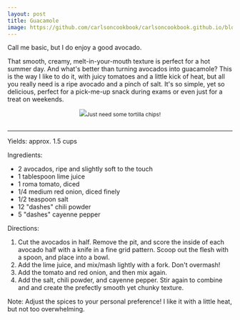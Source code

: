 ```yaml
---
layout: post
title: Guacamole
image: https://github.com/carlsoncookbook/carlsoncookbook.github.io/blob/master/images/guacamole.jpg?raw=true
---
```


Call me basic, but I do enjoy a good avocado. 

That smooth, creamy, melt-in-your-mouth texture is perfect for a hot summer day. And what's better than turning avocados into guacamole? This is the way I like to do it, with juicy tomatoes and a little kick of heat, but all you really need is a ripe avocado and a pinch of salt. It's so simple, yet so delicious, perfect for a pick-me-up snack during exams or even just for a treat on weekends.

<p style="float:center; font-size: 9pt; text-align: center; width: 50%; margin-left: 25%; margin-bottom: 0.5em;"><img src="https://github.com/carlsonkellie/College-Cravings/blob/master/images/guacamole.jpg?raw=true">Just need some tortilla chips!<br><br></p>

<hr>


Yields: approx. 1.5 cups

Ingredients:
* 2 avocados, ripe and slightly soft to the touch
* 1 tablespoon lime juice
* 1 roma tomato, diced
* 1/4 medium red onion, diced finely
* 1/2 teaspoon salt
* 12 "dashes" chili powder
* 5 "dashes" cayenne pepper

Directions:
1. Cut the avocados in half. Remove the pit, and score the inside of each avocado half with a knife in a fine grid pattern. Scoop out the flesh with a spoon, and place into a bowl.
2. Add the lime juice, and mix/mash lightly with a fork. Don't overmash!
3. Add the tomato and red onion, and then mix again.
4. Add the salt, chili powder, and cayenne pepper. Stir again to combine and and create the prefectly smooth yet chunky texture.

Note: Adjust the spices to your personal preference! I like it with a little heat, but not too overwhelming.
